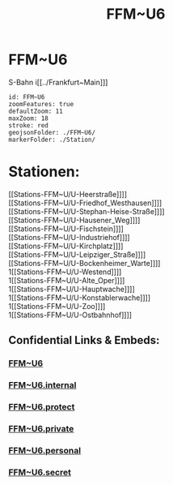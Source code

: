 ﻿---
location: [ 50.11972 , 8.653611 ] 
type: geo-Region
title: FFM~U6

license: CC BY-SA 4.0
source: https://datahub.io/core/country-codes
isDeleted: false
isReadOnly: false
draft: false
confidential: public

tags:
- geo/Country/Region
aliases:
- FFM~U6

Languages:
- de

cssclasses: geo-Region
publish: true
linkTitle: 
keywords: 
layout: 
publishDate: 
expiryDate: 
---

# FFM~U6

S-Bahn i[[../Frankfurt~Main]]]  


```leaflet
id: FFM~U6
zoomFeatures: true 
defaultZoom: 11 
maxZoom: 18
stroke: red
geojsonFolder: ./FFM~U6/
markerFolder: ./Station/
```

# Stationen:
[[Stations-FFM~U/U-Heerstraße]]]]  
[[Stations-FFM~U/U-Friedhof_Westhausen]]]]  
[[Stations-FFM~U/U-Stephan-Heise-Straße]]]]  
[[Stations-FFM~U/U-Hausener_Weg]]]]  
[[Stations-FFM~U/U-Fischstein]]]]  
[[Stations-FFM~U/U-Industriehof]]]]  
[[Stations-FFM~U/U-Kirchplatz]]]]  
[[Stations-FFM~U/U-Leipziger_Straße]]]]  
[[Stations-FFM~U/U-Bockenheimer_Warte]]]]  
1[[Stations-FFM~U/U-Westend]]]]  
1[[Stations-FFM~U/U-Alte_Oper]]]]  
1[[Stations-FFM~U/U-Hauptwache]]]]  
1[[Stations-FFM~U/U-Konstablerwache]]]]  
1[[Stations-FFM~U/U-Zoo]]]]  
1[[Stations-FFM~U/U-Ostbahnhof]]]]  


## Confidential Links & Embeds: 

### [FFM~U6](/_public/Earth/Continent/Europe/Europe~Central/Germany/Germany~West/Hessen/counties~Hessen/Frankfurt~Main/FFM~U6.md) 

### [FFM~U6.internal](/_internal/Earth/Continent/Europe/Europe~Central/Germany/Germany~West/Hessen/counties~Hessen/Frankfurt~Main/FFM~U6.internal.md) 

### [FFM~U6.protect](/_protect/Earth/Continent/Europe/Europe~Central/Germany/Germany~West/Hessen/counties~Hessen/Frankfurt~Main/FFM~U6.protect.md) 

### [FFM~U6.private](/_private/Earth/Continent/Europe/Europe~Central/Germany/Germany~West/Hessen/counties~Hessen/Frankfurt~Main/FFM~U6.private.md) 

### [FFM~U6.personal](/_personal/Earth/Continent/Europe/Europe~Central/Germany/Germany~West/Hessen/counties~Hessen/Frankfurt~Main/FFM~U6.personal.md) 

### [FFM~U6.secret](/_secret/Earth/Continent/Europe/Europe~Central/Germany/Germany~West/Hessen/counties~Hessen/Frankfurt~Main/FFM~U6.secret.md) 
